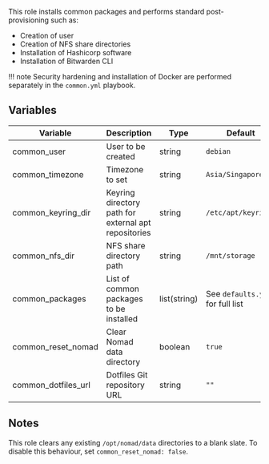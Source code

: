 This role installs common packages and performs standard post-provisioning such
as:

- Creation of user
- Creation of NFS share directories
- Installation of Hashicorp software
- Installation of Bitwarden CLI

!!! note
    Security hardening and installation of Docker are performed separately in the
    `common.yml` playbook.

## Variables

| Variable | Description | Type | Default |
| -------- | ----------- | ---- | ------- |
| common_user | User to be created | string | `debian` |
| common_timezone | Timezone to set | string | `Asia/Singapore` |
| common_keyring_dir | Keyring directory path for external apt repositories | string | `/etc/apt/keyrings` |
| common_nfs_dir | NFS share directory path | string | `/mnt/storage` |
| common_packages | List of common packages to be installed | list(string) | See `defaults.yml` for full list |
| common_reset_nomad | Clear Nomad data directory | boolean | `true` |
| common_dotfiles_url | Dotfiles Git repository URL | string | `""` |

## Notes

This role clears any existing `/opt/nomad/data` directories to a blank slate. To disable this
behaviour, set `common_reset_nomad: false`.
